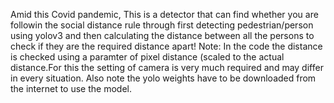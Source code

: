 Amid this Covid pandemic, This is a detector that can find whether you are followin the social distance rule through first detecting pedestrian/person using yolov3 and then calculating the distance between all the persons to check if they are the required distance apart! 
Note: In the code the distance is checked using a paramter of pixel distance (scaled to the actual distance.For this the setting of camera is very much required and may differ in every situation.
Also note the yolo weights have to be downloaded from the internet to use the model.

